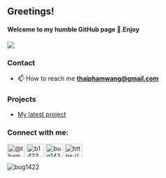 <link rel='stylesheet' href='./README.css'/>

## Greetings!
#### Welcome to my humble GitHub page 👋.Enjoy
![](https://komarev.com/ghpvc/?username=bug1422&color=orange)
### Contact
- 📫 How to reach me **thaiphamwang@gmail.com**

### Projects
<!-- BLOG-POST-LIST:START -->
<ul><li><a href="https://bug1422.github.io/deploy-github/">My latest project</a></li></ul>
<!-- BLOG-POST-LIST:END -->
<h3 align="left">Connect with me:</h3>
<p align="left">
<a href="https://www.youtube.com/c/@thaiphamquang52" target="blank"><img align="center" src="https://raw.githubusercontent.com/rahuldkjain/github-profile-readme-generator/master/src/images/icons/Social/youtube.svg" alt="@thaiphamquang52" height="30" width="40" /></a>
<a href="https://www.hackerrank.com/b1422" target="blank"><img align="center" src="https://raw.githubusercontent.com/rahuldkjain/github-profile-readme-generator/master/src/images/icons/Social/hackerrank.svg" alt="b1422" height="30" width="40" /></a>
<a href="https://www.leetcode.com/bug1422" target="blank"><img align="center" src="https://raw.githubusercontent.com/rahuldkjain/github-profile-readme-generator/master/src/images/icons/Social/leet-code.svg" alt="bug1422" height="30" width="40" /></a>
<a href="/https://bug1422.github.io/deploy-github/" target="blank"><img align="center" src="https://raw.githubusercontent.com/rahuldkjain/github-profile-readme-generator/master/src/images/icons/Social/rss.svg" alt="https://bug1422.github.io/deploy-github/" height="30" width="40" /></a>
</p>


<p><img align="center" src="https://github-readme-streak-stats.herokuapp.com/?user=bug1422&" alt="bug1422" /></p>

